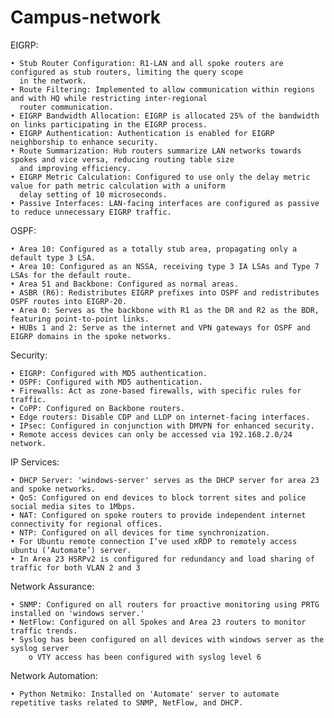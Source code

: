 # Campus-network

EIGRP:

    • Stub Router Configuration: R1-LAN and all spoke routers are configured as stub routers, limiting the query scope 
      in the network.
    • Route Filtering: Implemented to allow communication within regions and with HQ while restricting inter-regional 
      router communication.
    • EIGRP Bandwidth Allocation: EIGRP is allocated 25% of the bandwidth on links participating in the EIGRP process.
    • EIGRP Authentication: Authentication is enabled for EIGRP neighborship to enhance security.
    • Route Summarization: Hub routers summarize LAN networks towards spokes and vice versa, reducing routing table size 
      and improving efficiency.
    • EIGRP Metric Calculation: Configured to use only the delay metric value for path metric calculation with a uniform 
      delay setting of 10 microseconds.
    • Passive Interfaces: LAN-facing interfaces are configured as passive to reduce unnecessary EIGRP traffic.

OSPF:

    • Area 10: Configured as a totally stub area, propagating only a default type 3 LSA.
    • Area 10: Configured as an NSSA, receiving type 3 IA LSAs and Type 7 LSAs for the default route.
    • Area 51 and Backbone: Configured as normal areas.
    • ASBR (R6): Redistributes EIGRP prefixes into OSPF and redistributes OSPF routes into EIGRP-20.
    • Area 0: Serves as the backbone with R1 as the DR and R2 as the BDR, featuring point-to-point links.
    • HUBs 1 and 2: Serve as the internet and VPN gateways for OSPF and EIGRP domains in the spoke networks.


Security:

    • EIGRP: Configured with MD5 authentication.
    • OSPF: Configured with MD5 authentication.
    • Firewalls: Act as zone-based firewalls, with specific rules for traffic.
    • CoPP: Configured on Backbone routers.
    • Edge routers: Disable CDP and LLDP on internet-facing interfaces.
    • IPsec: Configured in conjunction with DMVPN for enhanced security.
    • Remote access devices can only be accessed via 192.168.2.0/24 network.


IP Services:

    • DHCP Server: 'windows-server' serves as the DHCP server for area 23 and spoke networks.
    • QoS: Configured on end devices to block torrent sites and police social media sites to 1Mbps.
    • NAT: Configured on spoke routers to provide independent internet connectivity for regional offices.
    • NTP: Configured on all devices for time synchronization.
    • For Ubuntu remote connection I’ve used xRDP to remotely access ubuntu (‘Automate’) server.
    • In Area 23 HSRPv2 is configured for redundancy and load sharing of traffic for both VLAN 2 and 3

Network Assurance:

    • SNMP: Configured on all routers for proactive monitoring using PRTG installed on 'windows server.'
    • NetFlow: Configured on all Spokes and Area 23 routers to monitor traffic trends.
    • Syslog has been configured on all devices with windows server as the syslog server
        o VTY access has been configured with syslog level 6

Network Automation:

    • Python Netmiko: Installed on 'Automate' server to automate repetitive tasks related to SNMP, NetFlow, and DHCP.
